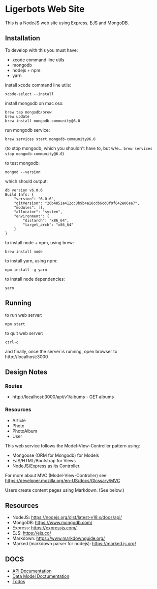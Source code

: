 
# Ligerbots Web Site

This is a NodeJS web site using Express, EJS and MongoDB.
 
## Installation
To develop with this you must have:

- xcode command line utils
- mongodb
- nodejs + npm
- yarn

install xcode command line utils:
```
xcode-select --install
```

install mongodb on mac osx:
```
brew tap mongodb/brew
brew update
brew install mongodb-community@6.0
```

run mongodb service:
```
brew services start mongodb-community@6.0
```

(to stop mongodb, which you shouldn't have to, but w/e... `brew services stop mongodb-community@6.0`)

to test mongodb:
```
mongod --version
```

which should output:
```
db version v6.0.6
Build Info: {
    "version": "6.0.6",
    "gitVersion": "26b4851a412cc8b9b4a18cdb6cd0f9f642e06aa7",
    "modules": [],
    "allocator": "system",
    "environment": {
        "distarch": "x86_64",
        "target_arch": "x86_64"
    }
}
```

to install node + npm, using brew:
```
brew install node
```

to install yarn, using npm:
```
npm install -g yarn 
```

to install node dependencies:
```
yarn
```

## Running

to run web server:
```
npm start
```

to quit web server:
```
ctrl-c
```

and finally, once the server is running, open browser to http://localhost:3000

## Design Notes

### Routes
- http://localhost:3000/api/v1/albums - GET albums

### Resources
- Article
- Photo
- PhotoAlbum
- User

This web service follows the Model-View-Controller pattern using:
- Mongoose (ORM for Mongodb) for Models
- EJS/HTML/Bootstrap for Views
- NodeJS/Express as its Controller.

For more about MVC (Model-View-Controller) see https://developer.mozilla.org/en-US/docs/Glossary/MVC

Users create content pages using Markdown. (See below.)

## Resources
- NodeJS: https://nodejs.org/dist/latest-v18.x/docs/api/
- MongoDB: https://www.mongodb.com/
- Express: https://expressjs.com/
- EJS: https://ejs.co/
- Markdown: https://www.markdownguide.org/
- Marked (markdown parser for nodejs): https://marked.js.org/

## DOCS
- [API Documentation](../markdown/API.md)
- [Data Model Doctumentation](../markdown/DataModel.md)
- [Todos](../markdown/TODOS.md)